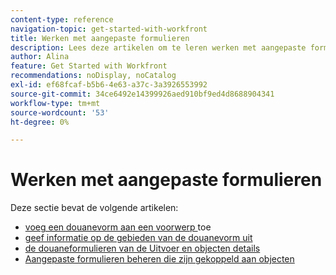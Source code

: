```yaml
---
content-type: reference
navigation-topic: get-started-with-workfront
title: Werken met aangepaste formulieren
description: Lees deze artikelen om te leren werken met aangepaste formulieren in Adobe Workfront.
author: Alina
feature: Get Started with Workfront
recommendations: noDisplay, noCatalog
exl-id: ef68fcaf-b5b6-4e63-a37c-3a3926553992
source-git-commit: 34ce6492e14399926aed910bf9ed4d8688904341
workflow-type: tm+mt
source-wordcount: '53'
ht-degree: 0%

---
```


# Werken met aangepaste formulieren

Deze sectie bevat de volgende artikelen:

* [ voeg een douanevorm aan een voorwerp ](../../workfront-basics/work-with-custom-forms/add-a-custom-form-to-an-object.md) toe
* [ geef informatie op de gebieden van de douanevorm uit ](../../workfront-basics/work-with-custom-forms/edit-custom-forms.md)
* [ de douaneformulieren van de Uitvoer en objecten details ](../../workfront-basics/work-with-custom-forms/export-custom-forms-details.md)
* [Aangepaste formulieren beheren die zijn gekoppeld aan objecten](../../workfront-basics/work-with-custom-forms/manage-custom-forms-attached-to-objects.md)
